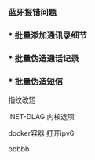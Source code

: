 ### 蓝牙报错问题

### * 批量添加通讯录细节

### * 批量伪造通话记录

### * 批量伪造短信

指纹改短

INET-DLAG 内核选项

docker容器 打开ipv6



bbbbb
